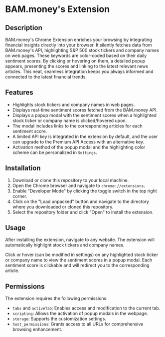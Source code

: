 # BAM.money's Extension

## Description

BAM.money's Chrome Extension enriches your browsing by integrating financial insights directly into your browser. It silently fetches data from BAM.money's API, highlighting S&P 500 stock tickers and company names on web pages. These keywords are color-coded based on their daily sentiment scores. By clicking or hovering on them, a detailed popup appears, presenting the scores and linking to the latest relevant news articles. This neat, seamless integration keeps you always informed and connected to the latest financial trends.

## Features

- Highlights stock tickers and company names in web pages.
- Displays real-time sentiment scores fetched from the BAM.money API.
- Displays a popup modal with the sentiment scores when a highlighted stock ticker or company name is clicked/hovered upon.
- The modal includes links to the corresponding articles for each sentiment score.
- A limited API key is integrated in the extension by default, and the user can upgrade to the Premium API Access with an alternative key.
- Activation method of the popup modal and the highlighting color scheme can be personalized in `Settings`.

## Installation

1. Download or clone this repository to your local machine.
2. Open the Chrome browser and navigate to `chrome://extensions`.
3. Enable "Developer Mode" by clicking the toggle switch in the top right corner.
4. Click on the "Load unpacked" button and navigate to the directory where you downloaded or cloned this repository.
5. Select the repository folder and click "Open" to install the extension.

## Usage

After installing the extension, navigate to any website. The extension will automatically highlight stock tickers and company names. 

Click or hover (can be modified in settings) on any highlighted stock ticker or company name to view the sentiment scores in a popup modal. Each sentiment score is clickable and will redirect you to the corresponding article.

## Permissions

The extension requires the following permissions:

- `tabs` and `activeTab`: Enables access and modification to the current tab.
- `scripting`: Allows the activation of popup modals in the webpage.
- `storage`: Supports the customization settings.
- `host_permissions`: Grants access to all URLs for comprehensive browsing enhancement.

